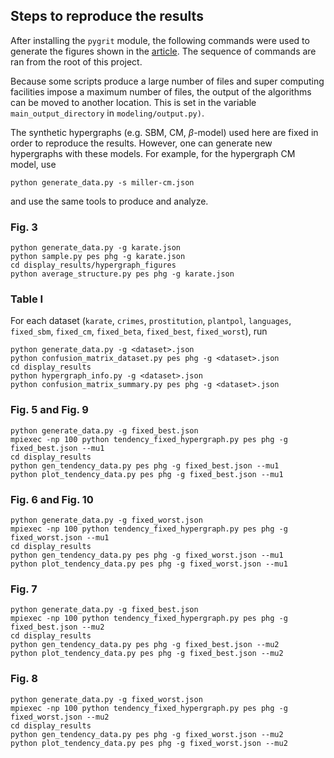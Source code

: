 ## Steps to reproduce the results

After installing the `pygrit` module, the following commands were used to generate the figures shown in the [article](https://arxiv.org/abs/2208.06503). The sequence of commands are ran from the root of this project.

Because some scripts produce a large number of files and super computing facilities impose a maximum number of files, the output of the algorithms can be moved to another location. This is set in the variable `main_output_directory` in ``modeling/output.py)``.

The synthetic hypergraphs (e.g. SBM, CM, $\beta$-model) used here are fixed in order to reproduce the results. However, one can generate new hypergraphs with these models. For example, for the hypergraph CM model, use
```
python generate_data.py -s miller-cm.json
```
and use the same tools to produce and analyze.


### Fig. 3

```
python generate_data.py -g karate.json
python sample.py pes phg -g karate.json
cd display_results/hypergraph_figures
python average_structure.py pes phg -g karate.json
```

### Table I

For each dataset (`karate`, `crimes`, `prostitution`, `plantpol`, `languages`, `fixed_sbm`, `fixed_cm`, `fixed_beta`, `fixed_best`, `fixed_worst`), run
```
python generate_data.py -g <dataset>.json
python confusion_matrix_dataset.py pes phg -g <dataset>.json
cd display_results
python hypergraph_info.py -g <dataset>.json
python confusion_matrix_summary.py pes phg -g <dataset>.json
```

### Fig. 5 and Fig. 9

```
python generate_data.py -g fixed_best.json
mpiexec -np 100 python tendency_fixed_hypergraph.py pes phg -g fixed_best.json --mu1
cd display_results
python gen_tendency_data.py pes phg -g fixed_best.json --mu1
python plot_tendency_data.py pes phg -g fixed_best.json --mu1
```

### Fig. 6 and Fig. 10

```
python generate_data.py -g fixed_worst.json
mpiexec -np 100 python tendency_fixed_hypergraph.py pes phg -g fixed_worst.json --mu1
cd display_results
python gen_tendency_data.py pes phg -g fixed_worst.json --mu1
python plot_tendency_data.py pes phg -g fixed_worst.json --mu1
```

### Fig. 7

```
python generate_data.py -g fixed_best.json
mpiexec -np 100 python tendency_fixed_hypergraph.py pes phg -g fixed_best.json --mu2
cd display_results
python gen_tendency_data.py pes phg -g fixed_best.json --mu2
python plot_tendency_data.py pes phg -g fixed_best.json --mu2
```

### Fig. 8

```
python generate_data.py -g fixed_worst.json
mpiexec -np 100 python tendency_fixed_hypergraph.py pes phg -g fixed_worst.json --mu2
cd display_results
python gen_tendency_data.py pes phg -g fixed_worst.json --mu2
python plot_tendency_data.py pes phg -g fixed_worst.json --mu2
```
